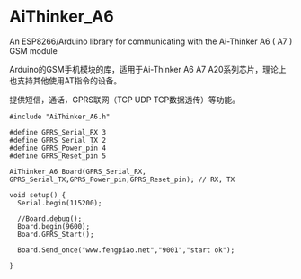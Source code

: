 # AiThinker_A6
An ESP8266/Arduino library for communicating with the Ai-Thinker A6 ( A7 ) GSM module

Arduino的GSM手机模块的库，适用于Ai-Thinker A6 A7 A20系列芯片，理论上也支持其他使用AT指令的设备。

提供短信，通话，GPRS联网（TCP UDP TCP数据透传）等功能。

```
#include "AiThinker_A6.h"

#define GPRS_Serial_RX 3
#define GPRS_Serial_TX 2
#define GPRS_Power_pin 4
#define GPRS_Reset_pin 5

AiThinker_A6 Board(GPRS_Serial_RX, GPRS_Serial_TX,GPRS_Power_pin,GPRS_Reset_pin); // RX, TX

void setup() {
  Serial.begin(115200);

  //Board.debug();
  Board.begin(9600);
  Board.GPRS_Start();
  
  Board.Send_once("www.fengpiao.net","9001","start ok");

}


```
